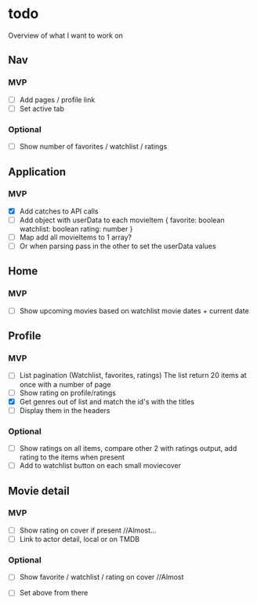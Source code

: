 # todo
Overview of what I want to work on

## Nav

### MVP
- [ ] Add pages / profile link
- [ ] Set active tab

### Optional
- [ ] Show number of favorites / watchlist / ratings

## Application
### MVP

- [x] Add catches to API calls
- [ ] Add object with userData to each movieItem {
    favorite: boolean
    watchlist: boolean
    rating: number
}
- [ ] Map add all movieItems to 1 array?
- [ ] Or when parsing pass in the other to set the userData values
## Home

### MVP
- [ ] Show upcoming movies based on watchlist movie dates + current date

## Profile

### MVP
- [ ] List pagination (Watchlist, favorites, ratings)
The list return 20 items at once with a number of page
- [ ] Show rating on profile/ratings
- [x] Get genres out of list and match the id's with the titles
- [ ] Display them in the headers

### Optional
- [ ] Show ratings on all items, compare other 2 with ratings output, add rating to the items when present
- [ ] Add to watchlist button on each small moviecover

## Movie detail
### MVP
- [ ] Show rating on cover if present //Almost...
- [ ] Link to actor detail, local or on TMDB

### Optional
- [ ] Show favorite / watchlist / rating on cover //Almost
- [ ] Set above from there

